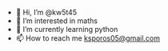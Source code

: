 - 👋 Hi, I’m @kw5t45
- 👀 I’m interested in maths
- 🌱 I’m currently learning python
- 📫 How to reach me ksporos05@gmail.com


